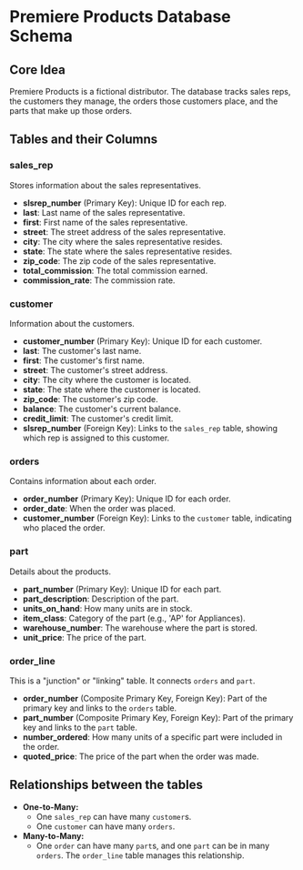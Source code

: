 # Premiere Products Database Schema

## Core Idea
Premiere Products is a fictional distributor. The database tracks sales reps, the customers they manage, the orders those customers place, and the parts that make up those orders.

## Tables and their Columns

### sales_rep
Stores information about the sales representatives.

- **slsrep_number** (Primary Key): Unique ID for each rep.
- **last**: Last name of the sales representative.
- **first**: First name of the sales representative.
- **street**: The street address of the sales representative.
- **city**: The city where the sales representative resides.
- **state**: The state where the sales representative resides.
- **zip_code**: The zip code of the sales representative.
- **total_commission**: The total commission earned.
- **commission_rate**: The commission rate.

### customer
Information about the customers.

- **customer_number** (Primary Key): Unique ID for each customer.
- **last**: The customer's last name.
- **first**: The customer's first name.
- **street**: The customer's street address.
- **city**: The city where the customer is located.
- **state**: The state where the customer is located.
- **zip_code**: The customer's zip code.
- **balance**: The customer's current balance.
- **credit_limit**: The customer's credit limit.
- **slsrep_number** (Foreign Key): Links to the `sales_rep` table, showing which rep is assigned to this customer.

### orders
Contains information about each order.

- **order_number** (Primary Key): Unique ID for each order.
- **order_date**: When the order was placed.
- **customer_number** (Foreign Key): Links to the `customer` table, indicating who placed the order.

### part
Details about the products.

- **part_number** (Primary Key): Unique ID for each part.
- **part_description**: Description of the part.
- **units_on_hand**: How many units are in stock.
- **item_class**: Category of the part (e.g., 'AP' for Appliances).
- **warehouse_number**: The warehouse where the part is stored.
- **unit_price**: The price of the part.

### order_line
This is a "junction" or "linking" table. It connects `orders` and `part`.

- **order_number** (Composite Primary Key, Foreign Key): Part of the primary key and links to the `orders` table.
- **part_number** (Composite Primary Key, Foreign Key): Part of the primary key and links to the `part` table.
- **number_ordered**: How many units of a specific part were included in the order.
- **quoted_price**: The price of the part when the order was made.

## Relationships between the tables

- **One-to-Many:**
    - One `sales_rep` can have many `customer`s.
    - One `customer` can have many `orders`.
- **Many-to-Many:**
    - One `order` can have many `part`s, and one `part` can be in many `orders`. The `order_line` table manages this relationship.
